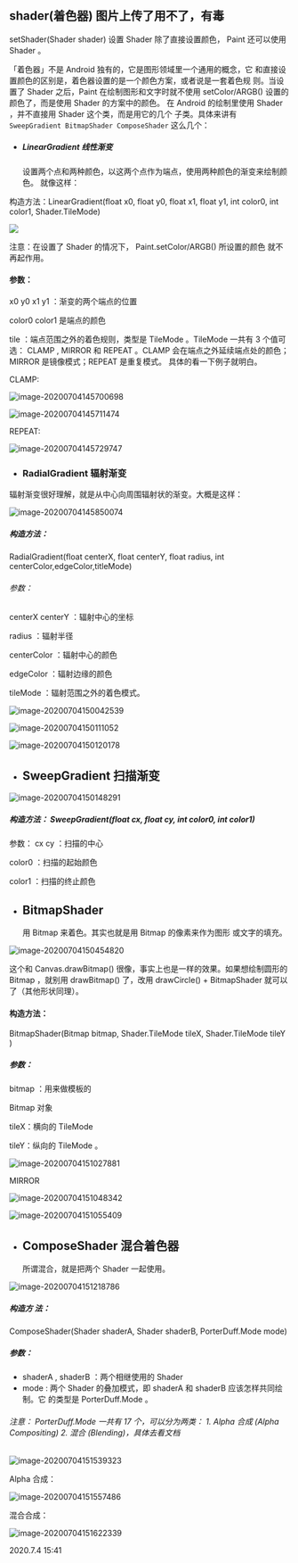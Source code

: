 ## shader(着色器)        图片上传了用不了，有毒

 setShader(Shader shader) 设置 Shader 除了直接设置颜色， Paint 还可以使用 Shader 。

「着色器」不是 Android 独有的，它是图形领域里一个通用的概念，它 和直接设置颜色的区别是，着色器设置的是一个颜色方案，或者说是一套着色规 则。当设置了 Shader 之后，Paint 在绘制图形和文字时就不使用 setColor/ARGB() 设置的颜色了，而是使用 Shader 的方案中的颜色。 在 Android 的绘制里使用 Shader ，并不直接用 Shader 这个类，而是用它的几个 子类。具体来讲有 ``` SweepGradient BitmapShader ComposeShader``` 这么几个：

- #####  LinearGradient 线性渐变

   设置两个点和两种颜色，以这两个点作为端点，使用两种颜色的渐变来绘制颜色。 就像这样：

构造方法：LinearGradient(float x0, float y0, float x1, float y1, int color0, int color1, Shader.TileMode)

![](https://wx3.sinaimg.cn/large/52eb2279ly1fig6dq7wudj206l06875e.jpg)

注意：在设置了 Shader 的情况下， Paint.setColor/ARGB() 所设置的颜色 就不再起作用。

#### 参数：

 x0 y0 x1 y1 ：渐变的两个端点的位置 

color0 color1 是端点的颜色 

tile ：端点范围之外的着色规则，类型是 TileMode 。TileMode 一共有 3 个值可 选： CLAMP , MIRROR 和 REPEAT 。CLAMP 会在端点之外延续端点处的颜色；MIRROR 是镜像模式；REPEAT 是重复模式。 具体的看一下例子就明白。

CLAMP:

![image-20200704145700698](C:\Users\zl\AppData\Roaming\Typora\typora-user-images\image-20200704145700698.png)

![image-20200704145711474](C:\Users\zl\AppData\Roaming\Typora\typora-user-images\image-20200704145711474.png)

REPEAT:

![image-20200704145729747](C:\Users\zl\AppData\Roaming\Typora\typora-user-images\image-20200704145729747.png)

- ### RadialGradient 辐射渐变

辐射渐变很好理解，就是从中心向周围辐射状的渐变。大概是这样：

![image-20200704145850074](C:\Users\zl\AppData\Roaming\Typora\typora-user-images\image-20200704145850074.png)

##### 构造方法：

RadialGradient(float centerX, float centerY, float radius, int centerColor,edgeColor,titleMode)

###### 参数：

 centerX centerY ：辐射中心的坐标

 radius ：辐射半径

 centerColor ：辐射中心的颜色 

edgeColor ：辐射边缘的颜色

 tileMode ：辐射范围之外的着色模式。

![image-20200704150042539](C:\Users\zl\AppData\Roaming\Typora\typora-user-images\image-20200704150042539.png)

![image-20200704150111052](C:\Users\zl\AppData\Roaming\Typora\typora-user-images\image-20200704150111052.png)

![image-20200704150120178](C:\Users\zl\AppData\Roaming\Typora\typora-user-images\image-20200704150120178.png)

- ## SweepGradient 扫描渐变

![image-20200704150148291](C:\Users\zl\AppData\Roaming\Typora\typora-user-images\image-20200704150148291.png)

##### 构造方法： SweepGradient(float cx, float cy, int color0, int color1) 

参数： cx cy ：扫描的中心

 color0 ：扫描的起始颜色

 color1 ：扫描的终止颜色

- ##  BitmapShader 

  用 Bitmap 来着色。其实也就是用 Bitmap 的像素来作为图形 或文字的填充。

![image-20200704150454820](C:\Users\zl\AppData\Roaming\Typora\typora-user-images\image-20200704150454820.png)

这个和 Canvas.drawBitmap() 很像，事实上也是一样的效果。如果想绘制圆形的 Bitmap ，就别用 drawBitmap() 了，改用 drawCircle() + BitmapShader 就可以了（其他形状同理）。

#### 构造方法：

 BitmapShader(Bitmap bitmap, Shader.TileMode tileX, Shader.TileMode tileY )

##### 参数：

 bitmap ：用来做模板的

 Bitmap 对象 

tileX：横向的 TileMode

 tileY：纵向的 TileMode 。

![image-20200704151027881](C:\Users\zl\AppData\Roaming\Typora\typora-user-images\image-20200704151027881.png)

MIRROR

![image-20200704151048342](C:\Users\zl\AppData\Roaming\Typora\typora-user-images\image-20200704151048342.png)

![image-20200704151055409](C:\Users\zl\AppData\Roaming\Typora\typora-user-images\image-20200704151055409.png)

- ## ComposeShader 混合着色器

   所谓混合，就是把两个 Shader 一起使用。

![image-20200704151218786](C:\Users\zl\AppData\Roaming\Typora\typora-user-images\image-20200704151218786.png)

##### 构造方 法：

ComposeShader(Shader shaderA, Shader shaderB, PorterDuff.Mode mode) 

##### 参数：

-  shaderA , shaderB ：两个相继使用的 Shader
- mode : 两个 Shader 的叠加模式，即 shaderA 和 shaderB 应该怎样共同绘制。它 的类型是 PorterDuff.Mode 。



###### 注意： PorterDuff.Mode 一共有 17 个，可以分为两类： 1. Alpha 合成 (Alpha Compositing) 2. 混合 (Blending)，具体去看文档

![image-20200704151539323](C:\Users\zl\AppData\Roaming\Typora\typora-user-images\image-20200704151539323.png)

Alpha 合成：

![image-20200704151557486](C:\Users\zl\AppData\Roaming\Typora\typora-user-images\image-20200704151557486.png)

混合合成：

![image-20200704151622339](C:\Users\zl\AppData\Roaming\Typora\typora-user-images\image-20200704151622339.png)

2020.7.4 15:41

